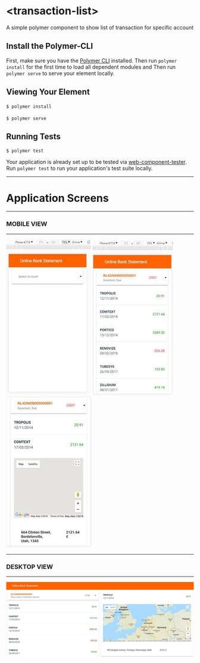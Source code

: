 # \<transaction-list\>

A simple polymer component to show list of transaction for specific account

## Install the Polymer-CLI

First, make sure you have the [Polymer CLI](https://www.npmjs.com/package/polymer-cli) installed. 
Then run `polymer install` for the first time to load all dependent modules 
and Then run `polymer serve` to serve your element locally.

## Viewing Your Element

```
$ polymer install

$ polymer serve
```

## Running Tests

```
$ polymer test
```

Your application is already set up to be tested via [web-component-tester](https://github.com/Polymer/web-component-tester). Run `polymer test` to run your application's test suite locally.


___

# Application Screens #
___

### MOBILE VIEW ###
___

![mobile view 1](https://raw.githubusercontent.com/natwargarg/Online-Bank-Statement/master/img/mobile-view1.jpg)
![mobile view 2](https://raw.githubusercontent.com/natwargarg/Online-Bank-Statement/master/img/mobile-view2.jpg)
![mobile view 3](https://raw.githubusercontent.com/natwargarg/Online-Bank-Statement/master/img/mobile-view3.jpg)

___

### DESKTOP VIEW ###
___

![desktop view](https://raw.githubusercontent.com/natwargarg/Online-Bank-Statement/master/img/desktop-view.jpg)

